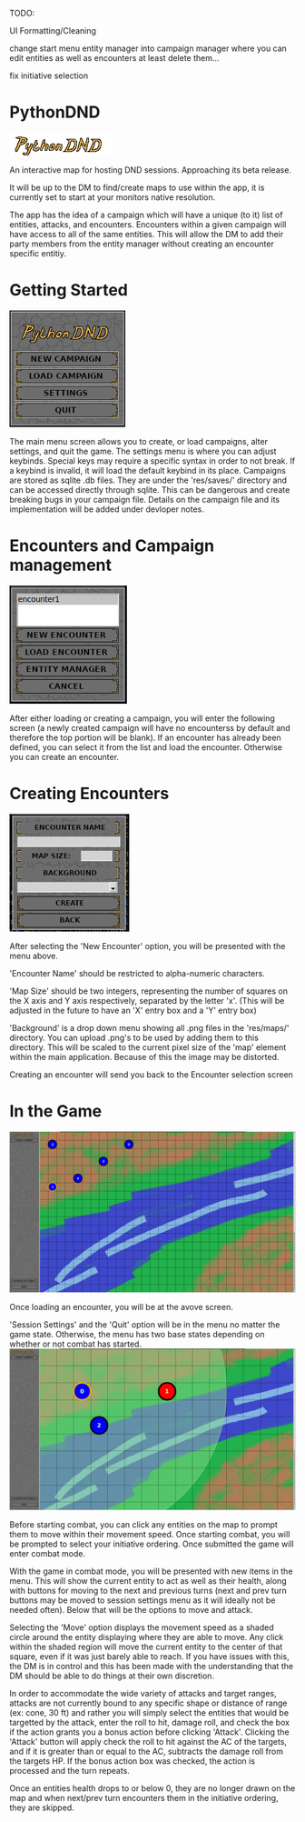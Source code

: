 TODO:

UI Formatting/Cleaning

change start menu entity manager into campaign manager where you can edit entities as well as encounters
  at least delete them...

fix initiative selection


# PythonDND

![alt text](https://github.com/gwhitson/PythonDND/blob/main/res/icons/logo.png?raw=true)

An interactive map for hosting DND sessions. Approaching its beta release.

It will be up to the DM to find/create maps to use within the app, it is currently set to start at your monitors native resolution.

The app has the idea of a campaign which will have a unique (to it) list of entities, attacks, and encounters. Encounters within a given
campaign will have access to all of the same entities. This will allow the DM to add their party members from the entity manager without creating an
encounter specific entitiy.

# Getting Started
![alt text](https://github.com/gwhitson/PythonDND/blob/main/res/readme/splash.png?raw=true)

The main menu screen allows you to create, or load campaigns, alter settings, and quit the game. The settings menu is where you can adjust keybinds. Special keys
may require a specific syntax in order to not break. If a keybind is invalid, it will load the default keybind in its place. Campaigns are stored as sqlite .db files.
They are under the 'res/saves/' directory and can be accessed directly through sqlite. This can be dangerous and create breaking bugs in your campaign file.
Details on the campaign file and its implementation will be added under devloper notes.

# Encounters and Campaign management
![alt text](https://github.com/gwhitson/PythonDND/blob/main/res/readme/encounter_select.png?raw=true)

After either loading or creating a campaign, you will enter the following screen (a newly created campaign will have no encounterss by default and therefore the top portion will be blank).
If an encounter has already been defined, you can select it from the list and load the encounter. Otherwise you can create an encounter.

# Creating Encounters
![alt text](https://github.com/gwhitson/PythonDND/blob/main/res/readme/encounter_create.png?raw=true)

After selecting the 'New Encounter' option, you will be presented with the menu above. 

'Encounter Name' should be restricted to alpha-numeric characters.

'Map Size' should be two integers, representing the number of squares on the X axis and Y axis respectively, separated by the letter 'x'. (This will be adjusted in the future to have an 'X' entry box and a 'Y' entry box)

'Background' is a drop down menu showing all .png files in the 'res/maps/' directory. You can upload .png's to be used by adding them to this directory. This will be scaled to the current pixel size of the 'map' 
element within the main application. Because of this the image may be distorted.

Creating an encounter will send you back to the Encounter selection screen

# In the Game
![alt text](https://github.com/gwhitson/PythonDND/blob/main/res/readme/map.png?raw=true)

Once loading an encounter, you will be at the avove screen.

'Session Settings' and the 'Quit' option will be in the menu no matter the game state. Otherwise, the menu has two base states depending on whether or not combat has started.
![alt text](https://github.com/gwhitson/PythonDND/blob/main/res/readme/prep_comb.png?raw=true)

Before starting combat, you can click any entities on the map to prompt them to move within their movement speed.
Once starting combat, you will be prompted to select your initiative ordering. Once submitted the game will enter combat mode.

With the game in combat mode, you will be presented with new items in the menu. This will show the current entity to act as well as their health, along with buttons for 
moving to the next and previous turns (next and prev turn buttons may be moved to session settings menu as it will ideally not be needed often).
Below that will be the options to move and attack.

Selecting the 'Move' option displays the movement speed as a shaded circle around the entity displaying where they are able to move. Any click within the shaded region will
move the current entity to the center of that square, even if it was just barely able to reach. If you have issues with this, the DM is in control and this has been made with the understanding that 
the DM should be able to do things at their own discretion.

In order to accommodate the wide variety of attacks and target ranges, attacks are not currently bound to any specific shape or distance of range (ex: cone, 30 ft)
and rather you will simply select the entities that would be targetted by the attack, enter the roll to hit, damage roll, and check the box if the action grants you a bonus action before clicking 'Attack'.
Clicking the 'Attack' button will apply check the roll to hit against the AC of the targets, and if it is greater than or equal to the AC, subtracts the damage roll from the targets HP.
If the bonus action box was checked, the action is processed and the turn repeats.

Once an entities health drops to or below 0, they are no longer drawn on the map and when next/prev turn encounters them in the initiative ordering, they are skipped.
